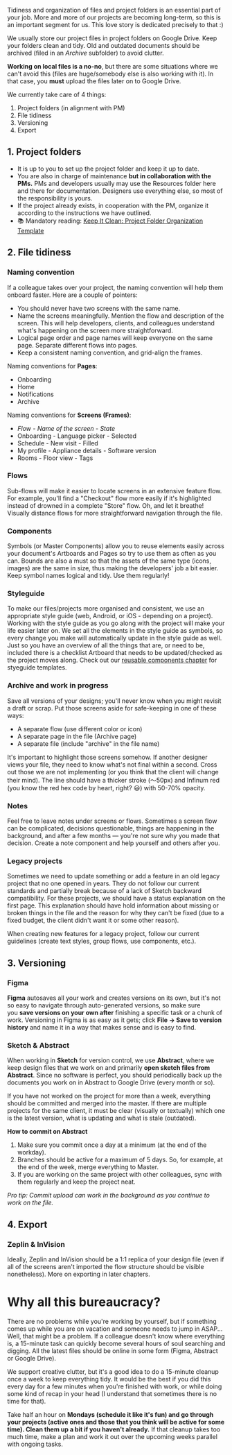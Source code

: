 Tidiness and organization of files and project folders is an essential part of your job. More and more of our projects are becoming long-term, so this is an important segment for us. This love story is dedicated precisely to that :)

We usually store our project files in project folders on Google Drive. Keep your folders clean and tidy. Old and outdated documents should be archived (filed in an *Archive* subfolder) to avoid clutter.

**Working on local files is a no-no**, but there are some situations where we can't avoid this (files are huge/somebody else is also working with it). In that case, you **must** upload the files later on to Google Drive.

We currently take care of 4 things:

1. Project folders (in alignment with PM)
2. File tidiness
3. Versioning
4. Export

## 1. Project folders

- It is up to you to set up the project folder and keep it up to date.
- You are also in charge of maintenance **but in collaboration with the PMs.** PMs and developers usually may use the Resources folder here and there for documentation. Designers use everything else, so most of the responsibility is yours.
- If the project already exists,  in cooperation with the PM, organize it according to the instructions we have outlined. 
- 📚 Mandatory reading: [Keep It Clean: Project Folder Organization Template](https://infinum.com/the-capsized-eight/keep-it-clean-project-folder-organization-template)

## 2. File tidiness

### Naming convention

If a colleague takes over your project, the naming convention will help them onboard faster. Here are a couple of pointers:

- You should never have two screens with the same name.
- Name the screens meaningfully. Mention the flow and description of the screen. This will help developers, clients, and colleagues understand what's happening on the screen more straightforward.
- Logical page order and page names will keep everyone on the same page. Separate different flows into pages.
- Keep a consistent naming convention, and grid-align the frames.

Naming conventions for **Pages**:

- Onboarding
- Home
- Notifications
- Archive

Naming conventions for **Screens (Frames)**:

- *Flow - Name of the screen - State*
- Onboarding - Language picker - Selected
- Schedule - New visit - Filled
- My profile - Appliance details - Software version
- Rooms - Floor view - Tags


### Flows

Sub-flows will make it easier to locate screens in an extensive feature flow. For example, you'll find a "Checkout" flow more easily if it's highlighted instead of drowned in a complete "Store" flow. Oh, and let it breathe! Visually distance flows for more straightforward navigation through the file. 

### Components

Symbols (or Master Components) allow you to reuse elements easily across your document's Artboards and Pages so try to use them as often as you can. Bounds are also a must so that the assets of the same type (icons, images) are the same in size, thus making the developers' job a bit easier.
Keep symbol names logical and tidy. Use them regularly!

### Styleguide

To make our files/projects more organised and consistent, we use an appropriate style guide (web, Android, or iOS - depending on a project). Working with the style guide as you go along with the project will make your life easier later on. We set all the elements in the style guide as symbols, so every change you make will automatically update in the style guide as well. Just so you have an overview of all the things that are, or need to be, included there is a checklist Artboard that needs to be updated/checked as the project moves along. Check out our [reusable components chapter](https://infinum.com/handbook/books/design/organization/a-set-of-reusable-templates) for styeguide templates.

### Archive and work in progress

Save all versions of your designs; you'll never know when you might revisit a draft or scrap. Put those screens aside for safe-keeping in one of these ways:

- A separate flow (use different color or icon)
- A separate page in the file (Archive page)
- A separate file (include "archive" in the file name)

It's important to highlight those screens somehow. If another designer views your file, they need to know what's not final within a second. Cross out those we are not implementing (or you think that the client will change their mind). The line should have a thicker stroke (〜50px) and Infinum red (you know the red hex code by heart, right? 😃) with 50-70% opacity.

### Notes

Feel free to leave notes under screens or flows. Sometimes a screen flow can be complicated, decisions questionable, things are happening in the background, and after a few months — you're not sure why you made that decision. Create a note component and help yourself and others after you.

### Legacy projects

Sometimes we need to update something or add a feature in an old legacy project that no one opened in years. They do not follow our current standards and partially break because of a lack of Sketch backward compatibility. For these projects, we should have a status explanation on the first page. This explanation should have hold information about missing or broken things in the file and the reason for why they can't be fixed (due to a fixed budget, the client didn't want it or some other reason).

When creating new features for a legacy project, follow our current guidelines (create text styles, group flows, use components, etc.).


## 3. Versioning

### Figma

**Figma** autosaves all your work and creates versions on its own, but it's not so easy to navigate through auto-generated versions, so make sure you **save versions on your own after** finishing a specific task or a chunk of work. Versioning in Figma is as easy as it gets; click **File → Save to version history** and name it in a way that makes sense and is easy to find.

### Sketch & Abstract

When working in **Sketch** for version control, we use **Abstract**, where we keep design files that we work on and primarily **open sketch files from Abstract**. Since no software is perfect, you should periodically back up the documents you work on in Abstract to Google Drive (every month or so).

If you have not worked on the project for more than a week, everything should be committed and merged into the master. If there are multiple projects for the same client, it must be clear (visually or textually) which one is the latest version, what is updating and what is stale (outdated).

**How to commit on Abstract**

1. Make sure you commit once a day at a minimum (at the end of the workday).
2. Branches should be active for a maximum of 5 days. So, for example, at the end of the week, merge everything to Master.
3. If you are working on the same project with other colleagues, sync with them regularly and keep the project neat.

*Pro tip: Commit upload can work in the background as you continue to work on the file.*

## 4. Export

### Zeplin & InVision
Ideally, Zeplin and InVision should be a 1:1 replica of your design file (even if all of the screens aren't imported the flow structure should be visible nonetheless). More on exporting in later chapters.

# Why all this bureaucracy?

There are no problems while you're working by yourself, but if something comes up while you are on vacation and someone needs to jump in ASAP... Well, that might be a problem. If a colleague doesn't know where everything is, a 15-minute task can quickly become several hours of soul searching and digging. All the latest files should be online in some form (Figma, Abstract or Google Drive).

We support creative clutter, but it's a good idea to do a 15-minute cleanup once a week to keep everything tidy. It would be the best if you did this every day for a few minutes when you're finished with work, or while doing some kind of recap in your head (I understand that sometimes there is no time for that).

Take half an hour on **Mondays (schedule it like it's fun) and go through your projects (active ones and those that you think will be active for some time). Clean them up a bit if you haven't already.** If that cleanup takes too much time, make a plan and work it out over the upcoming weeks parallel with ongoing tasks.
